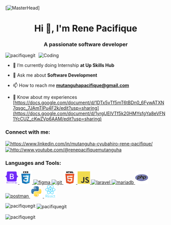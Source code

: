 [![MasterHead](C:\Users\mutan\Downloads)]
<h1 align="center">Hi 👋, I'm Rene Pacifique</h1>
<h3 align="center">A passionate software developer</h3>
<img align="right" alt="Coding" width="400" src="https://i0.wp.com/sharpeyeinfotech.com/wp-content/uploads/2023/03/unnamed.gif?fit=500%2C500&ssl=1">

<p align="left"> <img src="https://komarev.com/ghpvc/?username=pacifiquegit&label=Profile%20views&color=0e75b6&style=flat" alt="pacifiquegit" /> </p>

- 🔭 I’m currently doing Internship **at Up Skills Hub**

- 💬 Ask me about **Software Development**

- 📫 How to reach me **mutanguhapacifique@gmail.com**

- 📄 Know about my experiences [https://docs.google.com/document/d/1DTx5vTf5mT6tBDn0_6FywATXN7qsgc_7JAmTlPu4F2k/edit?usp=sharing](https://docs.google.com/document/d/1yrgUElVTf5k20HMYsfgYa8eVFN1YcCUZ_cKwZVp6AAM/edit?usp=sharing)

<h3 align="left">Connect with me:</h3>
<p align="left">
<a href="https://www.linkedin.com/in/mutanguha-cyubahiro-rene-pacifique/" target="blank"><img align="center" src="https://raw.githubusercontent.com/rahuldkjain/github-profile-readme-generator/master/src/images/icons/Social/linked-in-alt.svg" alt="https://www.linkedin.com/in/mutanguha-cyubahiro-rene-pacifique/" height="30" width="40" /></a>
<a href="https://www.youtube.com/@RenePacifiqueMUTANGUHA" target="blank"><img align="center" src="https://raw.githubusercontent.com/rahuldkjain/github-profile-readme-generator/master/src/images/icons/Social/youtube.svg" alt="http://www.youtube.com/@renepacifiquemutanguha" height="30" width="40" /></a>
</p>

<h3 align="left">Languages and Tools:</h3>
<p align="left"> <a href="https://getbootstrap.com" target="_blank" rel="noreferrer"> <img src="https://raw.githubusercontent.com/devicons/devicon/master/icons/bootstrap/bootstrap-plain-wordmark.svg" alt="bootstrap" width="40" height="40"/> </a> <a href="https://www.w3schools.com/css/" target="_blank" rel="noreferrer"> <img src="https://raw.githubusercontent.com/devicons/devicon/master/icons/css3/css3-original-wordmark.svg" alt="css3" width="40" height="40"/> </a> <a href="https://www.figma.com/" target="_blank" rel="noreferrer"> <img src="https://www.vectorlogo.zone/logos/figma/figma-icon.svg" alt="figma" width="40" height="40"/> </a> <a href="https://git-scm.com/" target="_blank" rel="noreferrer"> <img src="https://www.vectorlogo.zone/logos/git-scm/git-scm-icon.svg" alt="git" width="40" height="40"/> </a> <a href="https://www.w3.org/html/" target="_blank" rel="noreferrer"> <img src="https://raw.githubusercontent.com/devicons/devicon/master/icons/html5/html5-original-wordmark.svg" alt="html5" width="40" height="40"/> </a> <a href="https://developer.mozilla.org/en-US/docs/Web/JavaScript" target="_blank" rel="noreferrer"> <img src="https://raw.githubusercontent.com/devicons/devicon/master/icons/javascript/javascript-original.svg" alt="javascript" width="40" height="40"/> </a> <a href="https://laravel.com/" target="_blank" rel="noreferrer"> <img src="https://laravel.com/img/logotype.min.svg" alt="laravel" width="40" height="40"/> </a> <a href="https://mariadb.org/" target="_blank" rel="noreferrer"> <img src="https://www.vectorlogo.zone/logos/mariadb/mariadb-icon.svg" alt="mariadb" width="40" height="40"/> </a> <a href="https://www.php.net" target="_blank" rel="noreferrer"> <img src="https://raw.githubusercontent.com/devicons/devicon/master/icons/php/php-original.svg" alt="php" width="40" height="40"/> </a> <a href="https://postman.com" target="_blank" rel="noreferrer"> <img src="https://www.vectorlogo.zone/logos/getpostman/getpostman-icon.svg" alt="postman" width="40" height="40"/> </a> <a href="https://www.python.org" target="_blank" rel="noreferrer"> <img src="https://raw.githubusercontent.com/devicons/devicon/master/icons/python/python-original.svg" alt="python" width="40" height="40"/> </a> <a href="https://reactjs.org/" target="_blank" rel="noreferrer"> <img src="https://raw.githubusercontent.com/devicons/devicon/master/icons/react/react-original-wordmark.svg" alt="react" width="40" height="40"/> </a> </p>

<p><img align="left" src="https://github-readme-stats.vercel.app/api/top-langs?username=pacifiquegit&show_icons=true&locale=en&layout=compact" alt="pacifiquegit" /></p>

<p>&nbsp;<img align="center" src="https://github-readme-stats.vercel.app/api?username=pacifiquegit&show_icons=true&locale=en" alt="pacifiquegit" /></p>

<p><img align="center" src="https://github-readme-streak-stats.herokuapp.com/?user=pacifiquegit&" alt="pacifiquegit" /></p>
